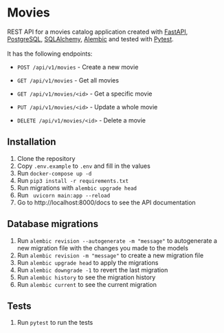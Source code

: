 # Movies
REST API for a movies catalog application created with [FastAPI](https://fastapi.tiangolo.com/), [PostgreSQL](https://www.postgresql.org/), [SQLAlchemy](https://www.sqlalchemy.org/), [Alembic](https://alembic.sqlalchemy.org/) and tested with [Pytest](https://docs.pytest.org/en/stable/).
<br>
<br>
It has the following endpoints:

- `POST /api/v1/movies` - Create a new movie

- `GET /api/v1/movies` - Get all movies

- `GET /api/v1/movies/<id>` - Get a specific movie

- `PUT /api/v1/movies/<id>` - Update a whole movie

- `DELETE /api/v1/movies/<id>` - Delete a movie

## Installation
1. Clone the repository
2. Copy `.env.example` to `.env` and fill in the values
3. Run `docker-compose up -d`
4. Run `pip3 install -r requirements.txt`
5. Run migrations with `alembic upgrade head`
6. Run ` uvicorn main:app --reload`
7. Go to <a>http://localhost:8000/docs to see the API documentation

## Database migrations
1. Run `alembic revision --autogenerate -m "message"` to autogenerate a new migration file with the changes you made to the models
2. Run `alembic revision -m "message"` to create a new migration file
3. Run `alembic upgrade head` to apply the migrations
4. Run `alembic downgrade -1` to revert the last migration
5. Run `alembic history` to see the migration history
6. Run `alembic current` to see the current migration

## Tests
1. Run `pytest` to run the tests